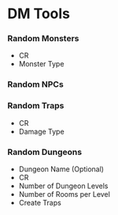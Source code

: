 # DM Tools

### Random Monsters
- CR
- Monster Type

### Random NPCs

### Random Traps
- CR
- Damage Type

### Random Dungeons
- Dungeon Name (Optional)
- CR
- Number of Dungeon Levels
- Number of Rooms per Level
- Create Traps
